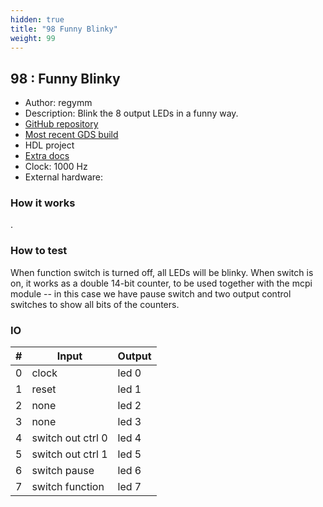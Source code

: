 ```yaml
---
hidden: true
title: "98 Funny Blinky"
weight: 99
---
```


## 98 : Funny Blinky

* Author: regymm
* Description: Blink the 8 output LEDs in a funny way.
* [GitHub repository](https://github.com/regymm/tt02-verilog-funnyblinky)
* [Most recent GDS build](https://github.com/regymm/tt02-verilog-funnyblinky/actions/runs/3565974284)
* HDL project
* [Extra docs]()
* Clock: 1000 Hz
* External hardware: 



### How it works

.

### How to test

When function switch is turned off, all LEDs will be blinky. When switch is on, it works as a double 14-bit counter, to be used together with the mcpi module -- in this case we have pause switch and two output control switches to show all bits of the counters. 

### IO

| # | Input        | Output       |
|---|--------------|--------------|
| 0 | clock  | led 0 |
| 1 | reset  | led 1 |
| 2 | none  | led 2 |
| 3 | none  | led 3 |
| 4 | switch out ctrl 0  | led 4 |
| 5 | switch out ctrl 1  | led 5 |
| 6 | switch pause  | led 6 |
| 7 | switch function  | led 7 |
